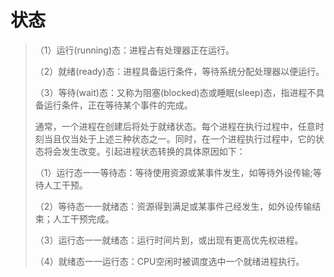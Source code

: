 # 状态

> （1）运行\(running\)态：进程占有处理器正在运行。
>
> （2）就绪\(ready\)态：进程具备运行条件，等待系统分配处理器以便运行。
>
> （3）等待\(wait\)态：又称为阻塞\(blocked\)态或睡眠\(sleep\)态，指进程不具备运行条件，正在等待某个事件的完成。
>
> 通常，一个进程在创建后将处于就绪状态。每个进程在执行过程中，任意时刻当且仅当处于上述三种状态之一。同时，在一个进程执行过程中，它的状态将会发生改变。引起进程状态转换的具体原因如下：
>
> （1）运行态一一等待态：等待使用资源或某事件发生，如等待外设传输;等待人工干预。
>
> （2）等待态一一就绪态：资源得到满足或某事件己经发生，如外设传输结束；人工干预完成。
>
> （3）运行态一一就绪态：运行时间片到，或出现有更高优先权进程。
>
> （4）就绪态一一运行态：CPU空闲时被调度选中一个就绪进程执行。



